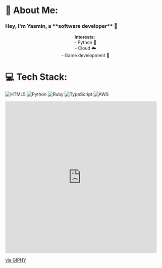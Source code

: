 
# 💫 About Me:
<h3>Hey, I'm Yasmin, a **software developer** 👋</h3>
<p style="text-align:center"><strong>Interests:</strong><br />
&nbsp;- Python 🐍<br />
&nbsp;- Cloud ☁️<br />
&nbsp;- Game development 👾</p>


# 💻 Tech Stack:

![HTML5](https://img.shields.io/badge/html5-%23E34F26.svg?style=for-the-badge&logo=html5&logoColor=white) ![Python](https://img.shields.io/badge/python-3670A0?style=for-the-badge&logo=python&logoColor=ffdd54) ![Ruby](https://img.shields.io/badge/ruby-%23CC342D.svg?style=for-the-badge&logo=ruby&logoColor=white) ![TypeScript](https://img.shields.io/badge/typescript-%23007ACC.svg?style=for-the-badge&logo=typescript&logoColor=white) ![AWS](https://img.shields.io/badge/AWS-%23FF9900.svg?style=for-the-badge&logo=amazon-aws&logoColor=white)

<iframe src="https://giphy.com/embed/cDWatyB6sfDQi1rivg" width="480" height="480" frameBorder="0" class="giphy-embed" allowFullScreen></iframe><p><a href="https://giphy.com/gifs/great-kinda-kindagreat-cDWatyB6sfDQi1rivg">via GIPHY</a></p>
